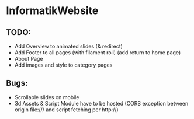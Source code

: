 # InformatikWebsite

## TODO:
- Add Overview to animated slides (& redirect)
- Add Footer to all pages (with filament roll) (add return to home page)
- About Page
- Add images and style to category pages

## Bugs:
- Scrollable slides on mobile
- 3d Assets & Script Module have to be hosted (CORS exception between origin file:/// and script fetching per http://)
